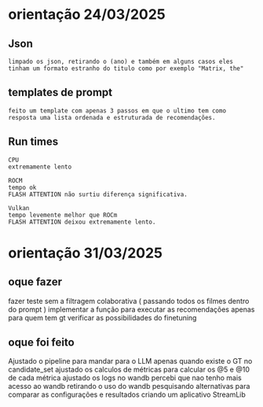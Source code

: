 # orientação 24/03/2025

## Json
    limpado os json, retirando o (ano) e também em alguns casos eles tinham um formato estranho do titulo como por exemplo "Matrix, the" 

## templates de prompt
    feito um template com apenas 3 passos em que o ultimo tem como resposta uma lista ordenada e estruturada de recomendações.

## Run times 
    CPU 
    extremamente lento

    ROCM
    tempo ok 
    FLASH ATTENTION não surtiu diferença significativa.

    Vulkan
    tempo levemente melhor que ROCm
    FLASH ATTENTION deixou extremamente lento. 


# orientação 31/03/2025 

## oque fazer 

fazer teste sem a filtragem colaborativa ( passando todos os filmes dentro do prompt )
implementar a função para executar as recomendações apenas para quem tem gt 
verificar as possibilidades do finetuning 

## oque foi feito 

Ajustado o pipeline para mandar para o LLM apenas quando existe o GT no candidate_set
ajustado os calculos de métricas para calcular os @5 e @10 de cada métrica
ajustado os logs no wandb 
percebi que nao tenho mais acesso ao wandb
retirando o uso do wandb 
pesquisando alternativas para comparar as configurações e resultados
criando um aplicativo StreamLib 
